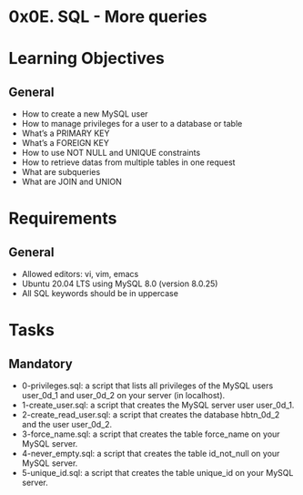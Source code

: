 # 0x0E. SQL - More queries

# Learning Objectives
## General
- How to create a new MySQL user
- How to manage privileges for a user to a database or table
- What’s a PRIMARY KEY
- What’s a FOREIGN KEY
- How to use NOT NULL and UNIQUE constraints
- How to retrieve datas from multiple tables in one request
- What are subqueries
- What are JOIN and UNION


# Requirements
## General
- Allowed editors: vi, vim, emacs
- Ubuntu 20.04 LTS using MySQL 8.0 (version 8.0.25)
- All SQL keywords should be in uppercase

# Tasks
## Mandatory
- 0-privileges.sql: a script that lists all privileges of the MySQL users user_0d_1 and user_0d_2 on your server (in localhost). 
- 1-create_user.sql: a script that creates the MySQL server user user_0d_1.
- 2-create_read_user.sql: a script that creates the database hbtn_0d_2 and the user user_0d_2.
- 3-force_name.sql: a script that creates the table force_name on your MySQL server.
- 4-never_empty.sql: a script that creates the table id_not_null on your MySQL server.
- 5-unique_id.sql: a script that creates the table unique_id on your MySQL server.

